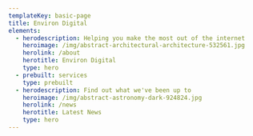 ```yaml
---
templateKey: basic-page
title: Environ Digital
elements:
  - herodescription: Helping you make the most out of the internet
    heroimage: /img/abstract-architectural-architecture-532561.jpg
    herolink: /about
    herotitle: Environ Digital
    type: hero
  - prebuilt: services
    type: prebuilt
  - herodescription: Find out what we've been up to
    heroimage: /img/abstract-astronomy-dark-924824.jpg
    herolink: /news
    herotitle: Latest News
    type: hero
---
```


